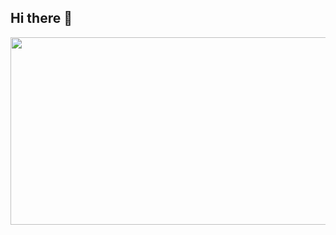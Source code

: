 ## Hi there 👋


[<a href="https://www.gitanimals.org/en_US?utm_medium=image&utm_source=Kwon-SeungWon&utm_content=line">
  <img
    src="https://render.gitanimals.org/lines/Kwon-SeungWon?pet-id=686896032221323249"
    width="600"
    height="300"
  />
</a>](https://www.gitanimals.org/en_US/mypage?type=farm-type)
  
  
<!--
**Kwon-SeungWon/Kwon-SeungWon** is a ✨ _special_ ✨ repository because its `README.md` (this file) appears on your GitHub profile.

Here are some ideas to get you started:

- 🔭 I’m currently working on ...
- 🌱 I’m currently learning ...
- 👯 I’m looking to collaborate on ...
- 🤔 I’m looking for help with ...
- 💬 Ask me about ...
- 📫 How to reach me: ...
- 😄 Pronouns: ...
- ⚡ Fun fact: ...
-->
